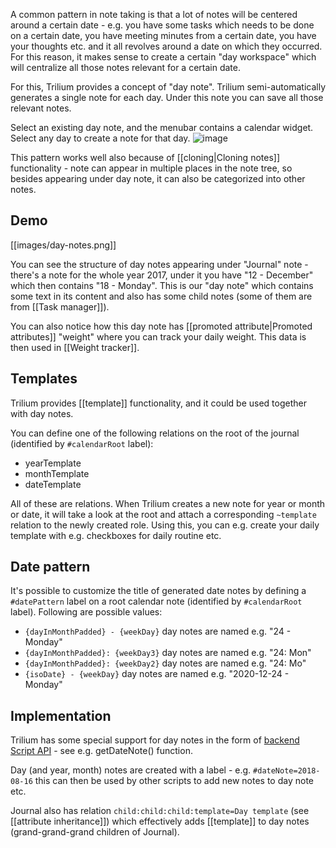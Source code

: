 A common pattern in note taking is that a lot of notes will be centered around a certain date - e.g. you have some tasks which needs to be done on a certain date, you have meeting minutes from a certain date, you have your thoughts etc. and it all revolves around a date on which they occurred. For this reason, it makes sense to create a certain "day workspace" which will centralize all those notes relevant for a certain date.

For this, Trilium provides a concept of "day note". Trilium semi-automatically generates a single note for each day. Under this note you can save all those relevant notes. 

Select an existing day note, and the menubar contains a calendar widget. Select any day to create a note for that day. ![image](https://user-images.githubusercontent.com/69441971/116097284-88c8cc00-a699-11eb-8e5f-bbc19a63f823.png)


This pattern works well also because of [[cloning|Cloning notes]] functionality - note can appear in multiple places in the note tree, so besides appearing under day note, it can also be categorized into other notes.

## Demo
[[images/day-notes.png]]

You can see the structure of day notes appearing under "Journal" note - there's a note for the whole year 2017, under it you have "12 - December" which then contains "18 - Monday". This is our "day note" which contains some text in its content and also has some child notes (some of them are from [[Task manager]]).

You can also notice how this day note has [[promoted attribute|Promoted attributes]] "weight" where you can track your daily weight. This data is then used in [[Weight tracker]].

## Templates
Trilium provides [[template]] functionality, and it could be used together with day notes.

You can define one of the following relations on the root of the journal (identified by `#calendarRoot` label):

* yearTemplate
* monthTemplate
* dateTemplate

All of these are relations. When Trilium creates a new note for year or month or date, it will take a look at the root and attach a corresponding `~template` relation to the newly created role. Using this, you can e.g. create your daily template with e.g. checkboxes for daily routine etc.

## Date pattern

It's possible to customize the title of generated date notes by defining a `#datePattern` label on a root calendar note (identified by `#calendarRoot` label). Following are possible values:

* `{dayInMonthPadded} - {weekDay}` day notes are named e.g. "24 - Monday"
* `{dayInMonthPadded}: {weekDay3}` day notes are named e.g. "24: Mon"
* `{dayInMonthPadded}: {weekDay2}` day notes are named e.g. "24: Mo"
* `{isoDate} - {weekDay}` day notes are named e.g. "2020-12-24 - Monday"

## Implementation

Trilium has some special support for day notes in the form of [backend Script API](https://zadam.github.io/trilium/backend_api/BackendScriptApi.html) - see e.g. getDateNote() function.

Day (and year, month) notes are created with a label - e.g. `#dateNote=2018-08-16` this can then be used by other scripts to add new notes to day note etc.

Journal also has relation `child:child:child:template=Day template` (see [[attribute inheritance]]) which effectively adds [[template]] to day notes (grand-grand-grand children of Journal).
